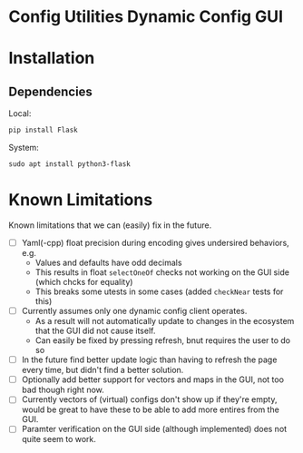 # Config Utilities Dynamic Config GUI

# Installation

## Dependencies
Local:
```bash
pip install Flask
```

System:
```
sudo apt install python3-flask
```

# Known Limitations
Known limitations that we can (easily) fix in the future.

- [ ] Yaml(-cpp) float precision during encoding gives undersired behaviors, e.g.
  - Values and defaults have odd decimals
  - This results in float `selectOneOf` checks not working on the GUI side (which chcks for equality)
  - This breaks some utests in some cases (added `checkNear` tests for this)
- [ ] Currently assumes only one dynamic config client operates. 
  - As a result will not automatically update to changes in the ecosystem that the GUI did not cause itself.
  - Can easily be fixed by pressing refresh, bnut requires the user to do so
- [ ] In the future find better update logic than having to refresh the page every time, but didn't find a better solution.
- [ ] Optionally add better support for vectors and maps in the GUI, not too bad though right now.
- [ ] Currently vectors of (virtual) configs don't show up if they're empty, would be great to have these to be able to add more entires from the GUI.
- [ ] Paramter verification on the GUI side (although implemented) does not quite seem to work.